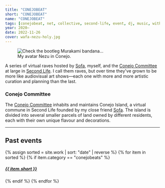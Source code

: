 ```yaml
---
title: "CONEJOBEAT"
short: "CONEJOBEAT"
name: "CONEJOBEAT"
tags: [conejobeat, net, collective, second-life, event, dj, music, with-others, 2020, 2021, 2022, ongoing]
year: 2020–
date: 2022-11-26
cover: wafa-nezu-holy.jpg
---
```


<figure class="float right">
  <img src="{{ site.baseurl }}/assets/img/nezdrain.jpg" title="Check the bootleg Murakami bandana…">
  <figcaption>
    My avatar Nezu in Conejo.
  </figcaption>
</figure>

A series of virtual raves hosted by [Sofa](http://yogurt200.com), myself, and the [Conejo Committee](http://casaconejo.neocities.org) at large in [Second Life](https://secondlife.com/). I call them raves, but over time they've grown to be more like audiovisual art shows—each one with more and more artistic curation and planning than the last.

### Conejo Committee

The [Conejo Committee](http://casaconejo.neocities.org) inhabits and maintains Conejo Island, a virtual commune in Second Life founded by my close friend [Sofa](http://yogurt200.com). The island is divided into several smaller parcels of land owned by different residents, each with their own unique flavour and decorations.

* * *

## Past events

<div class="portfolio-grid">
  {% assign sorted = site.work | sort: "date" | reverse %}
  {% for item in sorted %}
    {% if item.category == "conejobeats" %}
      <a href="{{ item.url }}" class="plain">
        <div class="portfolio-item">
          <div class="portfolio-img"
              style="background-image:url('{{ site.baseurl }}/assets/cover/{{ item.cover }}')">
          </div>
          <h5 style="text-align:left">{{ item.short }}</h5>
          <!-- <p><a href="{{ item.url }}">{{ item.short }}</a></p> -->
          <div class="dogear"></div>
        </div>
      </a>
    {% endif %}
  {% endfor %}
</div>